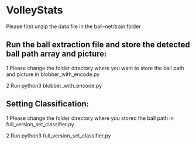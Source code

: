 # VolleyStats
Please first unzip the data file in the ball-net/train folder

## Run the ball extraction file and store the detected ball path array and picture:
1 Please change the folder directory where you want to store the ball path and picture in blobber_with_encode.py 

2 Run python3 blobber_with_encode.py

## Setting Classification:
1 Please change the folder directory where you stored the ball path in full_version_set_classifier.py

2 Run python3 full_version_set_classifier.py
